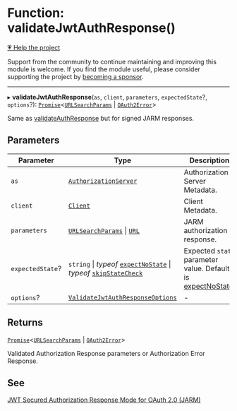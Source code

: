 # Function: validateJwtAuthResponse()

[💗 Help the project](https://github.com/sponsors/panva)

Support from the community to continue maintaining and improving this module is welcome. If you find the module useful, please consider supporting the project by [becoming a sponsor](https://github.com/sponsors/panva).

***

▸ **validateJwtAuthResponse**(`as`, `client`, `parameters`, `expectedState`?, `options`?): [`Promise`](https://developer.mozilla.org/docs/Web/JavaScript/Reference/Global_Objects/Promise)\<[`URLSearchParams`](https://developer.mozilla.org/docs/Web/API/URLSearchParams) \| [`OAuth2Error`](../interfaces/OAuth2Error.md)\>

Same as [validateAuthResponse](validateAuthResponse.md) but for signed JARM responses.

## Parameters

| Parameter | Type | Description |
| ------ | ------ | ------ |
| `as` | [`AuthorizationServer`](../interfaces/AuthorizationServer.md) | Authorization Server Metadata. |
| `client` | [`Client`](../interfaces/Client.md) | Client Metadata. |
| `parameters` | [`URLSearchParams`](https://developer.mozilla.org/docs/Web/API/URLSearchParams) \| [`URL`](https://developer.mozilla.org/docs/Web/API/URL) | JARM authorization response. |
| `expectedState`? | `string` \| *typeof* [`expectNoState`](../variables/expectNoState.md) \| *typeof* [`skipStateCheck`](../variables/skipStateCheck.md) | Expected `state` parameter value. Default is [expectNoState](../variables/expectNoState.md). |
| `options`? | [`ValidateJwtAuthResponseOptions`](../interfaces/ValidateJwtAuthResponseOptions.md) | - |

## Returns

[`Promise`](https://developer.mozilla.org/docs/Web/JavaScript/Reference/Global_Objects/Promise)\<[`URLSearchParams`](https://developer.mozilla.org/docs/Web/API/URLSearchParams) \| [`OAuth2Error`](../interfaces/OAuth2Error.md)\>

Validated Authorization Response parameters or Authorization Error Response.

## See

[JWT Secured Authorization Response Mode for OAuth 2.0 (JARM)](https://openid.net/specs/openid-financial-api-jarm.html)
